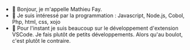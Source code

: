 - 👋 Bonjour, je m'appelle Mathieu Fay.
- 👀 Je suis intéressé par la programmation : Javascript, Node.js, Cobol, Php, html, css, xojo
- 🌱 Pour l'instant je suis beaucoup sur le développement d'extension VSCode. Je fais plutôt de petits développements. Alors qu'au boulot, c'est plutôt le contraire.

